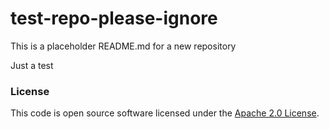 
# test-repo-please-ignore

This is a placeholder README.md for a new repository

Just a test

### License

This code is open source software licensed under the [Apache 2.0 License]("http://www.apache.org/licenses/LICENSE-2.0.html").
